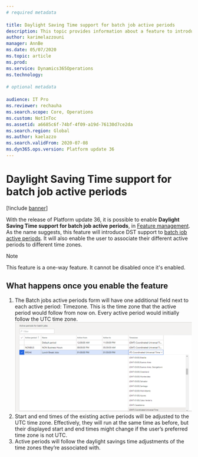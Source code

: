 ```yaml
---
# required metadata

title: Daylight Saving Time support for batch job active periods
description: This topic provides information about a feature to introduce daylight saving time support for batch job active periods.
author: karimelazzouni
manager: AnnBe
ms.date: 05/07/2020
ms.topic: article
ms.prod:
ms.service: Dynamics365Operations
ms.technology: 

# optional metadata

audience: IT Pro 
ms.reviewer: rechauha
ms.search.scope: Core, Operations
ms.custom: NotInToc
ms.assetid: a6685c6f-74bf-4f09-a19d-76130d7ce2da
ms.search.region: Global
ms.author: kaelazzo
ms.search.validFrom: 2020-07-08
ms.dyn365.ops.version: Platform update 36
---
```


# Daylight Saving Time support for batch job active periods

[!include [banner](../includes/banner.md)]

With the release of Platform update 36, it is possible to enable **Daylight Saving Time support for batch job active periods**, in [Feature management](https://docs.microsoft.com/en-us/dynamics365/fin-ops-core/fin-ops/get-started/feature-management/feature-management-overview). 
As the name suggests, this feature will introduce DST support to [batch job active periods](https://docs.microsoft.com/en-us/dynamics365/fin-ops-core/dev-itpro/sysadmin/activeperiod). It will also enable the user to associate their different active periods to different time zones.

> [!NOTE] 
> This feature is a one-way feature. It cannot be disabled once it's enabled.

## What happens once you enable the feature

1. The Batch jobs active periods form will have one additional field next to each active period: Timezone. This is the time zone that the active period would follow from now on. Every active period would initially follow the UTC time zone.
![Active Period Form](./media/active-periods-dst.png)
1. Start and end times of the existing active periods will be adjusted to the UTC time zone. Effectively, they will run at the same time as before, but their displayed start and end times might change if the user’s preferred time zone is not UTC.
1. Active periods will follow the daylight savings time adjustments of the time zones they’re associated with.
